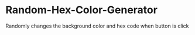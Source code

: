 # Random-Hex-Color-Generator
Randomly changes the background color and hex code when button is click
